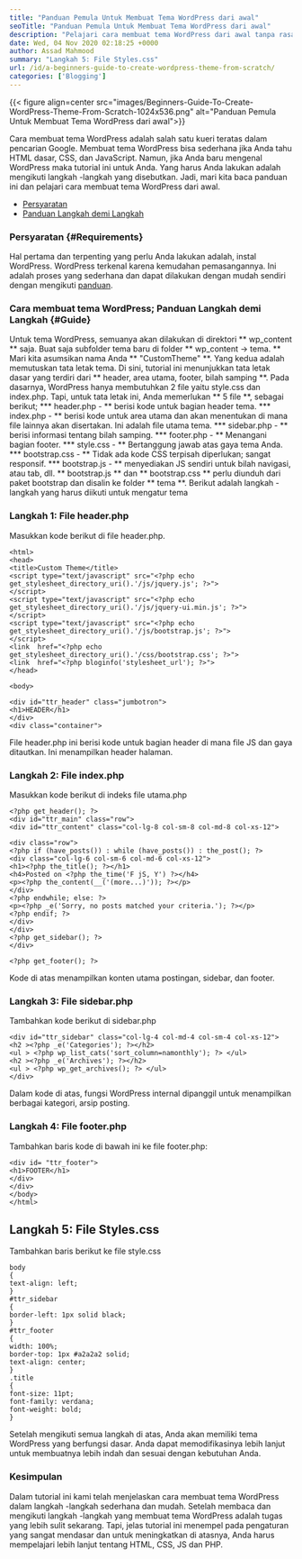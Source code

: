 ```yaml
---
title: "Panduan Pemula Untuk Membuat Tema WordPress dari awal" 
seoTitle: "Panduan Pemula Untuk Membuat Tema WordPress dari awal" 
description: "Pelajari cara membuat tema WordPress dari awal tanpa rasa sakit. Dalam tutorial ini kami telah menjelaskan prosesnya dalam langkah -langkah mudah." 
date: Wed, 04 Nov 2020 02:18:25 +0000
author: Assad Mahmood
summary: "Langkah 5: File Styles.css" 
url: /id/a-beginners-guide-to-create-wordpress-theme-from-scratch/
categories: ['Blogging']
---
```


{{< figure align=center src="images/Beginners-Guide-To-Create-WordPress-Theme-From-Scratch-1024x536.png" alt="Panduan Pemula Untuk Membuat Tema WordPress dari awal">}}

Cara membuat tema WordPress adalah salah satu kueri teratas dalam pencarian Google. Membuat tema WordPress bisa sederhana jika Anda tahu HTML dasar, CSS, dan JavaScript. Namun, jika Anda baru mengenal WordPress maka tutorial ini untuk Anda. Yang harus Anda lakukan adalah mengikuti langkah -langkah yang disebutkan. Jadi, mari kita baca panduan ini dan pelajari cara membuat tema WordPress dari awal.
  * [Persyaratan][1]
  * [Panduan Langkah demi Langkah][2]

### Persyaratan {#Requirements}
Hal pertama dan terpenting yang perlu Anda lakukan adalah, instal WordPress. WordPress terkenal karena kemudahan pemasangannya. Ini adalah proses yang sederhana dan dapat dilakukan dengan mudah sendiri dengan mengikuti [panduan][3].

### Cara membuat tema WordPress; Panduan Langkah demi Langkah {#Guide}
Untuk tema WordPress, semuanya akan dilakukan di direktori ** wp_content ** saja. Buat saja subfolder tema baru di folder ** wp_content → tema. ** Mari kita asumsikan nama Anda ** "CustomTheme" **.
Yang kedua adalah memutuskan tata letak tema. Di sini, tutorial ini menunjukkan tata letak dasar yang terdiri dari ** header, area utama, footer, bilah samping **.
Pada dasarnya, WordPress hanya membutuhkan 2 file yaitu style.css dan index.php. Tapi, untuk tata letak ini, Anda memerlukan ** 5 file **, sebagai berikut;
  *** header.php - ** berisi kode untuk bagian header tema.
  *** index.php - ** berisi kode untuk area utama dan akan menentukan di mana file lainnya akan disertakan. Ini adalah file utama tema.
  *** sidebar.php - ** berisi informasi tentang bilah samping.
  *** footer.php - ** Menangani bagian footer.
  *** style.css - ** Bertanggung jawab atas gaya tema Anda.
  *** bootstrap.css - ** Tidak ada kode CSS terpisah diperlukan; sangat responsif.
  *** bootstrap.js - ** menyediakan JS sendiri untuk bilah navigasi, atau tab, dll.
** bootstrap.js ** dan ** bootstrap.css ** perlu diunduh dari paket bootstrap dan disalin ke folder ** tema **.
Berikut adalah langkah -langkah yang harus diikuti untuk mengatur tema

### Langkah 1: File header.php
Masukkan kode berikut di file header.php.
```
<html>
<head>
<title>Custom Theme</title>
<script type="text/javascript" src="<?php echo get_stylesheet_directory_uri().'/js/jquery.js'; ?>">
</script>
<script type="text/javascript" src="<?php echo get_stylesheet_directory_uri().'/js/jquery-ui.min.js'; ?>">
</script>
<script type="text/javascript" src="<?php echo get_stylesheet_directory_uri().'/js/bootstrap.js'; ?>">
</script>
<link  href="<?php echo get_stylesheet_directory_uri().'/css/bootstrap.css'; ?>">
<link  href="<?php bloginfo('stylesheet_url'); ?>">
</head>

<body>

<div id="ttr_header" class="jumbotron">
<h1>HEADER</h1>
</div>
<div class="container">
```
File header.php ini berisi kode untuk bagian header di mana file JS dan gaya ditautkan. Ini menampilkan header halaman.

### Langkah 2: File index.php
Masukkan kode berikut di indeks file utama.php
```
<?php get_header(); ?>
<div id="ttr_main" class="row">
<div id="ttr_content" class="col-lg-8 col-sm-8 col-md-8 col-xs-12">

<div class="row">
<?php if (have_posts()) : while (have_posts()) : the_post(); ?>
<div class="col-lg-6 col-sm-6 col-md-6 col-xs-12">
<h1><?php the_title(); ?></h1>
<h4>Posted on <?php the_time('F jS, Y') ?></h4>
<p><?php the_content(__('(more...)')); ?></p>
</div>
<?php endwhile; else: ?>
<p><?php _e('Sorry, no posts matched your criteria.'); ?></p>
<?php endif; ?>
</div>
</div>
<?php get_sidebar(); ?>
</div>

<?php get_footer(); ?>
```
Kode di atas menampilkan konten utama postingan, sidebar, dan footer.

### Langkah 3: File sidebar.php
Tambahkan kode berikut di sidebar.php
```
<div id="ttr_sidebar" class="col-lg-4 col-md-4 col-sm-4 col-xs-12">
<h2 ><?php _e('Categories'); ?></h2>
<ul > <?php wp_list_cats('sort_column=namonthly'); ?> </ul>
<h2 ><?php _e('Archives'); ?></h2>
<ul > <?php wp_get_archives(); ?> </ul>
</div>
```
Dalam kode di atas, fungsi WordPress internal dipanggil untuk menampilkan berbagai kategori, arsip posting.

### Langkah 4: File footer.php
Tambahkan baris kode di bawah ini ke file footer.php:
```
<div id= "ttr_footer">
<h1>FOOTER</h1>
</div>
</div>
</body>
</html>
```

## Langkah 5: File Styles.css
Tambahkan baris berikut ke file style.css
```
body
{
text-align: left;
}
#ttr_sidebar
{
border-left: 1px solid black;
}
#ttr_footer
{
width: 100%;
border-top: 1px #a2a2a2 solid;
text-align: center;
}
.title
{
font-size: 11pt;
font-family: verdana;
font-weight: bold;
}
```
Setelah mengikuti semua langkah di atas, Anda akan memiliki tema WordPress yang berfungsi dasar. Anda dapat memodifikasinya lebih lanjut untuk membuatnya lebih indah dan sesuai dengan kebutuhan Anda.

### Kesimpulan
Dalam tutorial ini kami telah menjelaskan cara membuat tema WordPress dalam langkah -langkah sederhana dan mudah. Setelah membaca dan mengikuti langkah -langkah yang membuat tema WordPress adalah tugas yang lebih sulit sekarang. Tapi, jelas tutorial ini menempel pada pengaturan yang sangat mendasar dan untuk meningkatkan di atasnya, Anda harus mempelajari lebih lanjut tentang HTML, CSS, JS dan PHP.

  
[1]: #requirements
[2]: #guide
[3]: https://products.containerize.com/blogging/wordpress
